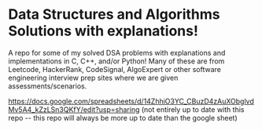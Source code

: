# Data Structures and Algorithms Solutions with explanations!

A repo for some of my solved DSA problems with explanations and implementations in C, C++, and/or Python!
Many of these are from Leetcode, HackerRank, CodeSignal, AlgoExpert or other software engineering interview
prep sites where we are given assessments/scenarios.


https://docs.google.com/spreadsheets/d/14ZhhiO3YC_CBuzD4zAuXObglvdMv5A4_kZzLSn3QKfY/edit?usp=sharing
(not entirely up to date with this repo --  this repo will always be more up to date than the google sheet)
